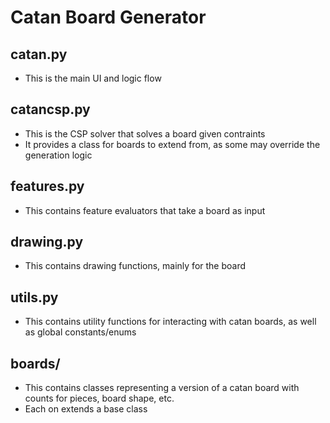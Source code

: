# Catan Board Generator

## catan.py

* This is the main UI and logic flow

## catancsp.py

* This is the CSP solver that solves a board given contraints
* It provides a class for boards to extend from, as some may override the generation logic

## features.py

* This contains feature evaluators that take a board as input

## drawing.py

* This contains drawing functions, mainly for the board

## utils.py

* This contains utility functions for interacting with catan boards, as well as global constants/enums

## boards/

* This contains classes representing a version of a catan board with counts for pieces, board shape, etc.
* Each on extends a base class